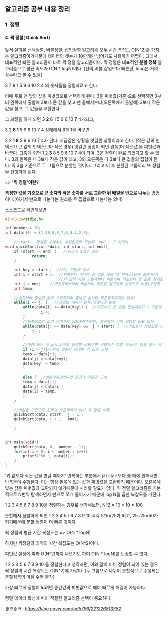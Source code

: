 ## 알고리즘 공부 내용 정리

### 1. 정렬

#### 4. 퀵 정렬( Quick Sort)

앞서 살펴본 선택정렬, 버블정렬, 삽입정렬 알고리즘 모두 시간 복잡도 O(N^2)를 가지는 알고리즘이기때문에 데이터의 갯수가 10만개만 넘어가도 사용하기 어렵다. 그래서 대표적인 빠른 알고리즘이 바로 퀵 정렬 알고리즘이다.  퀵 정렬은 대표적인 **분할 정복** 알고리즘으로 평균 속도가 O(N * logN)이다. (선택,버블,삽입보다 빠른편, long은 거의 상수라고 볼 수 있음)

3 7 8 1 5 9 6 10 2 4 의 숫자들을 정렬하려고 한다.

이때 주로 맨 앞의 값을 피벗값으로 선택하게 된다. 3을 피벗값(기준)으로 선택하면 3부터 왼쪽에서 출발해 3보다 큰 값을 찾고 맨 끝에서부터(오른쪽에서 출발해) 3보다 작은 값을 찾고, 그 값들을 교환한다. 

그 과정을 하게 되면 3 **2** 8 1 5 9 6 10 **7** 4가되고, 

 3 2 **8 1** 5 9 6 10 7 4 상태에서  8과 1을 바꾸면 

3 2 **1 8** 5 9 6 10 7 4가 된다. 지금같은 상황을 엇갈린 상황이라고 한다. (작은 값의 인덱스가 큰 값의 인덱스보다 작은 경우) 엇갈린 상황이 되면 왼쪽(더 작은값)을 피벗값과 바꾼다. 그렇게 되면 1 2 **3** 8 5 9 6 10 7 4이 되며, 3은 정렬이 완료 되었다고 할 수 있다. 3의 왼쪽은 다 3보다 작은 값이 되고, 3의 오른쪽은 다 3보다 큰 값들의 집합이 된다. 즉 3을 기준으로 두 그룹으로 분할된 것이다. 그리고 이 후 분할된 그룹끼리 또 정렬을 진행하게 된다.

=> **'퀵 정렬'이란?**

**특정한 값을 기준으로 큰 숫자와 작은 숫자를 서로 교환한 뒤 배열을 반으로 나누는** 방법이다.(여기서 반으로 나눈다는 원소를 두 집합으로 나눈다는 의미)



소스코드로 확인해보면

```c++
#include<stdio.h>

int number = 10;
int data[10] = {1,10,5,8,7,6,4,3,2,9};
	
	//start : 정렬을 수행하는 부분집합의 첫번째, end : 그 마지막 
void quickSort(int *data, int start, int end){
	if (start >= end) {   //원소가 1개인 경우 
			return;
	}
		
	int key = start ;  //키는 첫번째 원소
	int i = start + 1;  //왼쪽부터 하나씩 큰 값을 찾을 때 인덱스(왼쪽 출발지점)
						//키 값의 바로 오른쪽부터 이동하며 키값보다 큰 값을 찾게됨 
	int j = end;    //마지막에서부터 키값보다 작은값 찾기위해 왼쪽으로 이동(오른쪽 출발지점)
	int temp;
    
	//왼쪽부터 출발한 값이 오른쪽부터 출발한 값보다 작은경우까지만 반복) 
	while(i <= j) {   //엇갈릴 때까지 반복,엇갈리면 탈출 
		while(data[i] <= data[key]) {  //키값보다 큰 값을 만날때까지 i 오른쪽으로 이동 
				i++;
		} 
		//왼쪽으로만 값이 넘어가지 않도록해주면됨. 오른쪽은 굳이 설정할 필요 없음 
		while(data[j] >= data[key] &&  j > start) {  //키값보다 작은값을 만날때까지 반복 
			j--;
		}
		
		//위에 있는 두 while문의 등호만 바꿔주면 내림차순 정렬 가능(큰 값을 찾는 위치과 작은 값을 찾는 위치만 바꿔주면됨) 
		if (i > j){//현재 엇갈린 상태면 키 값과 교체 
		temp = data[j];
		data[j] = data[key];
		data[key] = temp;
		}
  		 
  		else {  //엇갈리지않았다면 큰값과 작은값 교체 
		temp = data[j];
		data[j] = data[i];
		data[i] = temp;
		}
	} 
		
	//키값을 기준으로 왼쪽과 오른쪽에서 다시 퀵 정렬 수행 
	quickSort(data, start,  j - 1);
	quickSort(data, j + 1,  end);
		 
	}
	

int main(void){
	quickSort(data, 0,  number - 1);
	for(int i = 0; i < number ; i++){
		printf("%d ", data[i]);
	}
}
```



'키 값보다 작은 값을 만날 때까지' 반복하는 부분에서 j가 start보다 클 때에 한해서만 반복문이 수행된다. 이는 항상 왼쪽에 있는 값과 피벗값을 교환하기 때문이다. 오른쪽에 있는 값은 피벗값과 교환되지 않기때문에 처리할 필요가 없다. 퀵 정렬 알고리즘은 기본적으로 N번씩 탐색하면서 반으로 쪼개 들어가기 때문에 log N을 곱한 복잡도를 가진다.



1 2 3 4 5 6 7 8 9 10을 정렬하는 경우로 생각해보면, N^2 = 10 * 10 = 100

분할해서 정렬하게 되면 1 2 3 4 5 / 6 7 8 9 10 각각 5*5=25가 되고, 25+25=50가 되기때문에 분할 정렬이 더 빠른 것이다



퀵 정렬의 평균 시간 복잡도는 => O(N * logN)

하지만 퀵정렬의 최악의 시간 복잡도는 O(N^2)이다.

피벗값 설정에 따라  O(N^2)까지 나오기도 하며 O(N * logN)를 보장할 수 없다.

1 2 3 4 5 6 7 8 9 10 을 정렬한다고 생각하면, 이와 같이 이미 정렬이 되어 있는 경우 퀵 정렬의 시간 복잡도는 O(N^2)에 가깝다.  (두 그룹으로 나누어 분할적으로 수행되는 분할정복의 이점 수행 불가)

가장 빠르게 정렬이 되려면 중간값의 피벗값으로 해야 빠르게 해결이 가능하다.



정렬 데이터 특성에 따라 적절한 알고리즘 선택이 중요하다.



*참조링크 : https://blog.naver.com/ndb796/221226813382*